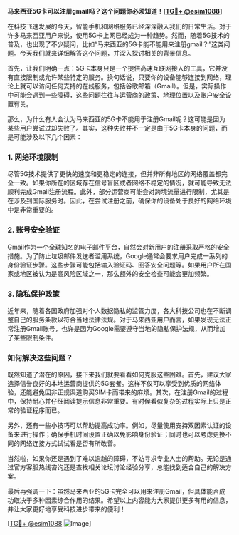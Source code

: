 **马来西亚5G卡可以注册gmail吗？这个问题你必须知道！[[TG💪+ @esim1088](https://t.me/s/esim1088)]**

在科技飞速发展的今天，智能手机和网络服务已经深深融入我们的日常生活。对于许多马来西亚用户来说，使用5G卡上网已经成为一种趋势。然而，随着5G技术的普及，也出现了不少疑问，比如“马来西亚的5G卡能不能用来注册gmail？”这类问题。今天我们就来详细解答这个问题，并深入探讨相关的背景信息。

首先，让我们明确一点：5G卡本身只是一个提供高速互联网接入的工具，它并没有直接限制或允许某些特定的服务。换句话说，只要你的设备能够连接到网络，理论上就可以访问任何支持的在线服务，包括谷歌邮箱（Gmail）。但是，实际操作中可能会遇到一些障碍，这些问题往往与运营商的政策、地理位置以及账户安全设置有关。

那么，为什么有人会认为马来西亚的5G卡不能用于注册Gmail呢？这可能是因为某些用户尝试过却失败了。其实，这种失败并不一定是由于5G卡本身的问题，而是可能涉及以下几个因素：

### 1. 网络环境限制

尽管5G技术提供了更快的速度和更稳定的连接，但并非所有地区的网络覆盖都完全一致。如果你所在的区域存在信号盲区或者网络不稳定的情况，就可能导致无法顺利完成Gmail注册流程。此外，部分运营商可能会对跨境流量进行限制，尤其是在涉及到国际服务时。因此，在尝试注册之前，确保你的设备处于良好的网络环境中是非常重要的。

### 2. 账号安全验证

Gmail作为一个全球知名的电子邮件平台，自然会对新用户的注册采取严格的安全措施。为了防止垃圾邮件发送者滥用系统，Google通常会要求用户完成一系列的身份验证步骤。这些步骤可能包括输入验证码、回答安全问题等。如果用户所在国家或地区被认为是高风险区域之一，那么额外的安全检查可能会更加频繁。

### 3. 隐私保护政策

近年来，随着各国政府加强对个人数据隐私的监管力度，各大科技公司也在不断调整自己的服务条款以符合当地法律法规。对于马来西亚用户而言，如果发现无法正常注册Gmail账号，也许是因为Google需要遵守当地的隐私保护法规，从而增加了某些限制条件。

### 如何解决这些问题？

既然知道了潜在的原因，接下来我们就要看看如何克服这些困难。首先，建议大家选择信誉良好的本地运营商提供的5G套餐。这样不仅可以享受到优质的网络体验，还能避免因非正规渠道购买SIM卡而带来的麻烦。其次，在注册Gmail的过程中，保持耐心并仔细阅读提示信息非常重要。有时候看似复杂的过程实际上只是正常的验证程序而已。

另外，还有一些小技巧可以帮助提高成功率。例如，尽量使用支持双因素认证的设备来进行操作；确保手机时间设置正确以免影响身份验证；同时也可以考虑更换不同的网络连接方式试试看是否有所改善。

当然啦，如果你还是遇到了难以逾越的障碍，不妨寻求专业人士的帮助。无论是通过官方客服热线咨询还是查找相关论坛讨论经验分享，总能找到适合自己的解决方案。

最后再强调一下：虽然马来西亚的5G卡完全可以用来注册Gmail，但具体能否成功取决于多种因素综合作用的结果。希望以上内容能为大家提供更多有用的信息，并让大家更好地享受科技进步带来的便利！

[[TG💪+ @esim1088](https://t.me/s/esim1088) ![Image](https://i.postimg.cc/4NQfJmqS/Snipaste-2025-05-13-00-14-12.png)]